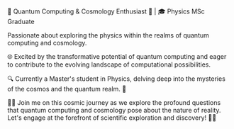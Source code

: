 🚀 Quantum Computing & Cosmology Enthusiast 🌌 | 🎓 Physics MSc Graduate

Passionate about exploring the physics within the realms of quantum computing and cosmology. 

🌐 Excited by the transformative potential of quantum computing and eager to contribute to the evolving landscape of computational possibilities.

🔍 Currently a Master's student in Physics, delving deep into the mysteries of the cosmos and the quantum realm. 🌠

👨‍💻 Join me on this cosmic journey as we explore the profound questions that quantum computing and cosmology pose about the nature of reality. Let's engage at the forefront of scientific exploration and discovery! 🌌✨

<!---
Quantum-Kumar/Quantum-Kumar is a ✨ special ✨ repository because its `README.md` (this file) appears on your GitHub profile.
You can click the Preview link to take a look at your changes.
--->
